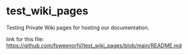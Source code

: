 # test_wiki_pages
Testing Private Wiki pages for hosting our documentation. 

link for this file: https://github.com/fsweenorIV/test_wiki_pages/blob/main/README.md
